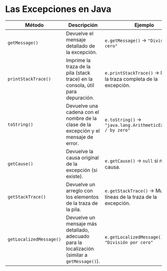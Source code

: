 # Las Excepciones en Java

| Método                  | Descripción                                                                                 | Ejemplo                                                                 |
|-------------------------|---------------------------------------------------------------------------------------------|-------------------------------------------------------------------------|
| `getMessage()`           | Devuelve el mensaje detallado de la excepción.                                               | `e.getMessage()` -> `"División por cero"`                              |
| `printStackTrace()`      | Imprime la traza de la pila (stack trace) en la consola, útil para depuración.              | `e.printStackTrace()` -> Imprime la traza completa de la excepción.   |
| `toString()`             | Devuelve una cadena con el nombre de la clase de la excepción y el mensaje de error.         | `e.toString()` -> `"java.lang.ArithmeticException: / by zero"`        |
| `getCause()`             | Devuelve la causa original de la excepción (si existe).                                      | `e.getCause()` -> `null` si no hay causa.                             |
| `getStackTrace()`        | Devuelve un arreglo con los elementos de la traza de la pila.                               | `e.getStackTrace()` -> Muestra las líneas de la traza de la excepción. |
| `getLocalizedMessage()`  | Devuelve un mensaje más detallado, adecuado para la localización (similar a `getMessage()`). | `e.getLocalizedMessage()` -> `"División por cero"`                    |
